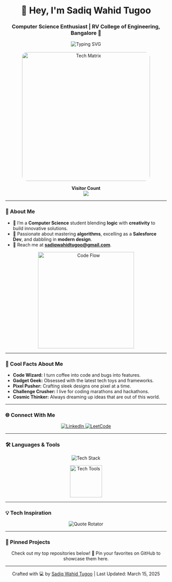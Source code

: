 <div align="center">
  <h1>👋 Hey, I'm Sadiq Wahid Tugoo</h1>
  <h3>Computer Science Enthusiast | RV College of Engineering, Bangalore 🌟</h3>
  <img src="https://readme-typing-svg.herokuapp.com?font=Orbitron&size=24&duration=3000&pause=500&color=00FFBB&center=true&vCenter=true&width=500&lines=Creative+Coder;Salesforce+Developer" alt="Typing SVG" />
</div>

<br>

<div align="center">
  <img src="https://raw.githubusercontent.com/devicons/devicon/master/icons/matrix/matrix-original.gif" alt="Tech Matrix" width="400px" style="border-radius: 15px;" />
  <p><b>Visitor Count</b> <br> <img src="https://profile-counter.glitch.me/SadiqWahidTugoo/count.svg" /></p>
</div>

---

### 🌌 About Me
- 🌱 I’m a **Computer Science** student blending **logic** with **creativity** to build innovative solutions.
- 🚀 Passionate about mastering **algorithms**, excelling as a **Salesforce Dev**, and dabbling in **modern design**.
- 📩 Reach me at **sadiqwahidtugoo@gmail.com**.

<div align="center">
  <img src="https://raw.githubusercontent.com/saadeghi/saadeghi/master/dino.gif" alt="Code Flow" width="300px" />
</div>

---

### 🌟 Cool Facts About Me
- **Code Wizard:** I turn coffee into code and bugs into features.  
- **Gadget Geek:** Obsessed with the latest tech toys and frameworks.  
- **Pixel Pusher:** Crafting sleek designs one pixel at a time.  
- **Challenge Crusher:** I live for coding marathons and hackathons.  
- **Cosmic Thinker:** Always dreaming up ideas that are out of this world.

---

### 🌐 Connect With Me
<p align="center">
  <a href="https://linkedin.com/in/sadiq-wahid-9a9901228" target="_blank">
    <img src="https://img.shields.io/badge/LinkedIn-0A66C2?style=for-the-badge&logo=linkedin&logoColor=white" alt="LinkedIn" />
  </a>  
  <a href="https://leetcode.com/u/sadiq_wahid/" target="_blank">
    <img src="https://img.shields.io/badge/LeetCode-FFA116?style=for-the-badge&logo=leetcode&logoColor=white" alt="LeetCode" />
  </a>
</p>

---

### 🛠️ Languages & Tools
<p align="center">
  <img src="https://skillicons.dev/icons?i=c,cpp,python,java,js,html,css,mysql,nodejs,react,pandas,git,github,salesforce" alt="Tech Stack" />
</p>

<div align="center">
  <img src="https://raw.githubusercontent.com/Tarikul-Islam-Anik/Animated-Fluent-Emojis/master/Emojis/Objects/Gear.png" alt="Tech Tools" width="100px" />
</div>

---

### 💡 Tech Inspiration
<div align="center">
  <img src="https://readme-typing-svg.herokuapp.com?font=Roboto+Mono&size=16&duration=4000&color=FF007A&center=true&vCenter=true&width=600&lines=Code+is+poetry.;Innovation+drives+progress.;Build+what+matters." alt="Quote Rotator" />
</div>

---

### 📌 Pinned Projects
<p align="center">
  Check out my top repositories below! 🚀 Pin your favorites on GitHub to showcase them here.
</p>

---



<p align="center">Crafted with 💻 by <a href="https://github.com/SadiqWahidTugoo">Sadiq Wahid Tugoo</a> | Last Updated: March 15, 2025</p>
